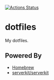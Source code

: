 [![Actions Status](https://github.com/toshimaru/dotfiles/workflows/Ruby/badge.svg)](https://github.com/toshimaru/dotfiles/actions)

# dotfiles 

My dotfiles.

## Powered By

* [Homebrew](https://brew.sh/)
* [serverkit/serverkit](https://github.com/serverkit/serverkit)

